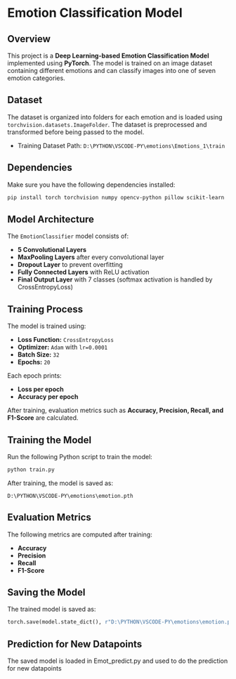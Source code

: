 # Emotion Classification Model

## Overview
This project is a **Deep Learning-based Emotion Classification Model** implemented using **PyTorch**. The model is trained on an image dataset containing different emotions and can classify images into one of seven emotion categories.

## Dataset
The dataset is organized into folders for each emotion and is loaded using `torchvision.datasets.ImageFolder`. The dataset is preprocessed and transformed before being passed to the model.

- Training Dataset Path: `D:\PYTHON\VSCODE-PY\emotions\Emotions_1\train`

## Dependencies
Make sure you have the following dependencies installed:

```bash
pip install torch torchvision numpy opencv-python pillow scikit-learn
```

## Model Architecture
The `EmotionClassifier` model consists of:
- **5 Convolutional Layers**
- **MaxPooling Layers** after every convolutional layer
- **Dropout Layer** to prevent overfitting
- **Fully Connected Layers** with ReLU activation 
- **Final Output Layer** with 7 classes (softmax activation is handled by CrossEntropyLoss)

## Training Process
The model is trained using:
- **Loss Function:** `CrossEntropyLoss`
- **Optimizer:** `Adam` with `lr=0.0001`
- **Batch Size:** `32`
- **Epochs:** `20`

Each epoch prints:
- **Loss per epoch**
- **Accuracy per epoch**

After training, evaluation metrics such as **Accuracy, Precision, Recall, and F1-Score** are calculated.

## Training the Model
Run the following Python script to train the model:

```python
python train.py
```

After training, the model is saved as:

```plaintext
D:\PYTHON\VSCODE-PY\emotions\emotion.pth
```

## Evaluation Metrics
The following metrics are computed after training:
- **Accuracy**
- **Precision**
- **Recall**
- **F1-Score**

## Saving the Model
The trained model is saved as:
```python
torch.save(model.state_dict(), r"D:\PYTHON\VSCODE-PY\emotions\emotion.pth")
```

## Prediction for New Datapoints

The saved model is loaded in Emot_predict.py and used to do the prediction for new datapoints


